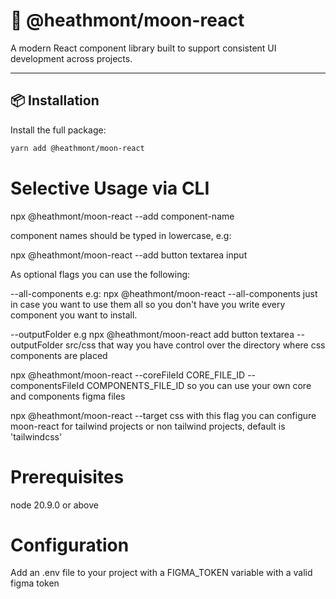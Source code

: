 # 🌙 @heathmont/moon-react

A modern React component library built to support consistent UI development across projects.

---

## 📦 Installation

Install the full package:

```bash
yarn add @heathmont/moon-react
```

# Selective Usage via CLI

npx @heathmont/moon-react --add component-name

component names should be typed in lowercase, e.g:

npx @heathmont/moon-react --add button textarea input

As optional flags you can use the following:

--all-components e.g: npx @heathmont/moon-react --all-components just in case
you want to use them all so you don't have you write every component you want to install.

--outputFolder e.g npx @heathmont/moon-react add button textarea --outputFolder src/css that way you have control over the directory where css components are placed

npx @heathmont/moon-react --coreFileId CORE_FILE_ID --componentsFileId COMPONENTS_FILE_ID so you can use your own core and components figma files

npx @heathmont/moon-react --target css with this flag you can configure moon-react for tailwind projects or non tailwind projects, default is 'tailwindcss'

# Prerequisites

node 20.9.0 or above

# Configuration

Add an .env file to your project with a FIGMA_TOKEN variable with a valid figma token
